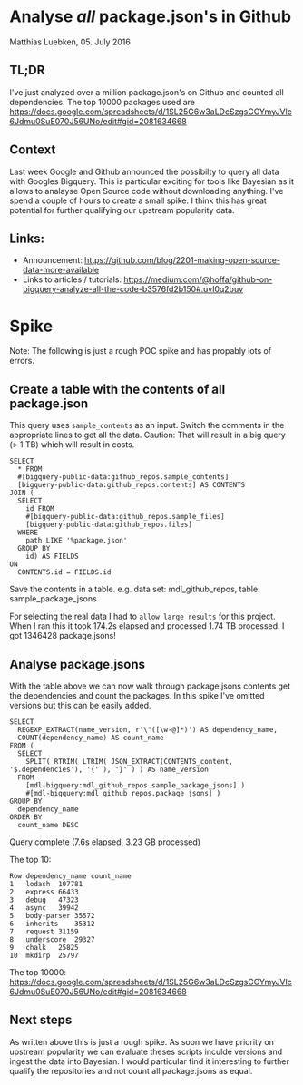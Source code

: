 # Analyse _all_ package.json's in Github

Matthias Luebken, 05. July 2016

## TL;DR
I've just analyzed over a million package.json's on Github and counted all dependencies. The top 10000 packages used are https://docs.google.com/spreadsheets/d/1SL25G6w3aLDcSzgsCOYmyJVlc6Jdmu0SuE070J56UNo/edit#gid=2081634668

## Context

Last week Google and Github announced the possibilty to query all data with Googles Bigquery. This is particular exciting for tools like Bayesian as it allows to analayse Open Source code without downloading anything. I've spend a couple of hours to create a small spike. I think this has great potential for further qualifying our upstream popularity data.

## Links:

* Announcement: https://github.com/blog/2201-making-open-source-data-more-available
* Links to articles / tutorials: https://medium.com/@hoffa/github-on-bigquery-analyze-all-the-code-b3576fd2b150#.uvl0q2buv

# Spike

Note: The following is just a rough POC spike and has propably lots of errors.  

## Create a table with the contents of all package.json

This query uses `sample_contents` as an input. Switch the comments in the appropriate lines to get all the data. Caution: That will result in a big query (> 1 TB) which will result in costs.

```
SELECT
  * FROM
  #[bigquery-public-data:github_repos.sample_contents]
  [bigquery-public-data:github_repos.contents] AS CONTENTS
JOIN (
  SELECT
    id FROM
    #[bigquery-public-data:github_repos.sample_files]
    [bigquery-public-data:github_repos.files]
  WHERE
    path LIKE '%package.json'
  GROUP BY
    id) AS FIELDS
ON
  CONTENTS.id = FIELDS.id
```

Save the contents in a table. e.g. data set: mdl_github_repos, table: sample_package_jsons

For selecting the real data I had to `allow large results` for this project. When I ran this it took 174.2s elapsed and processed 1.74 TB processed. I got 1346428 package.jsons!

## Analyse package.jsons

With the table above we can now walk through package.jsons contents get the dependencies and count the packages. In this spike I've omitted versions but this can be easily added. 

```
SELECT
  REGEXP_EXTRACT(name_version, r'\"([\w-@]*)') AS dependency_name,
  COUNT(dependency_name) AS count_name
FROM (
  SELECT
    SPLIT( RTRIM( LTRIM( JSON_EXTRACT(CONTENTS_content, '$.dependencies'), '{' ), '}' ) ) AS name_version
  FROM
    [mdl-bigquery:mdl_github_repos.sample_package_jsons] )
    #[mdl-bigquery:mdl_github_repos.package_jsons] )
GROUP BY
  dependency_name
ORDER BY
  count_name DESC
```

Query complete (7.6s elapsed, 3.23 GB processed)

The top 10:
```
Row	dependency_name	count_name	 
1	lodash	107781	 
2	express	66433	 
3	debug	47323	 
4	async	39942	 
5	body-parser	35572	 
6	inherits	35312	 
7	request	31159	 
8	underscore	29327	 
9	chalk	25825	 
10	mkdirp	25797	
```

The top 10000: https://docs.google.com/spreadsheets/d/1SL25G6w3aLDcSzgsCOYmyJVlc6Jdmu0SuE070J56UNo/edit#gid=2081634668

## Next steps

As written above this is just a rough spike. As soon we have priority on upstream popularity we can evaluate theses scripts inculde versions and ingest the data into Bayesian. I would particular find it interesting to further qualify the repositories and not count all package.jsons as equal.


